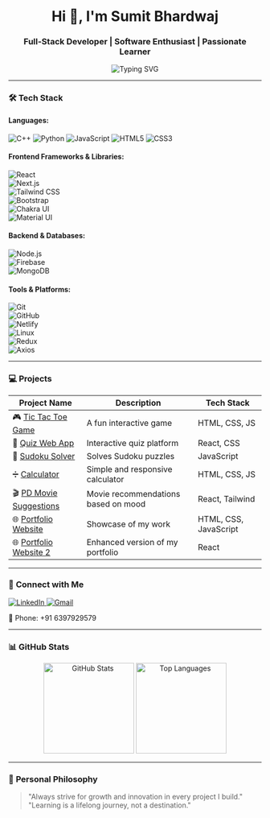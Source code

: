 <h1 align="center">Hi 👋, I'm Sumit Bhardwaj</h1>  
<h3 align="center">Full-Stack Developer | Software Enthusiast | Passionate Learner</h3>  

<p align="center">
   <img src="https://readme-typing-svg.demolab.com?font=Fira+Code&weight=500&size=22&pause=1000&color=F7631D&center=true&width=435&lines=Welcome+to+My+GitHub+Profile!;Building+the+Future+with+Code.;Always+Learning+%26+Improving!" alt="Typing SVG">
</p>  

---

### 🛠️ **Tech Stack**

#### **Languages:**  
![C++](https://img.shields.io/badge/C++-00599C?style=for-the-badge&logo=c%2B%2B&logoColor=white) 
![Python](https://img.shields.io/badge/Python-3776AB?style=for-the-badge&logo=python&logoColor=white) 
![JavaScript](https://img.shields.io/badge/JavaScript-F7DF1E?style=for-the-badge&logo=javascript&logoColor=black) 
![HTML5](https://img.shields.io/badge/HTML5-E34F26?style=for-the-badge&logo=html5&logoColor=white) 
![CSS3](https://img.shields.io/badge/CSS3-1572B6?style=for-the-badge&logo=css3&logoColor=white)  

#### **Frontend Frameworks & Libraries:**  
![React](https://img.shields.io/badge/React-61DAFB?style=for-the-badge&logo=react&logoColor=black)  
![Next.js](https://img.shields.io/badge/Next.js-000000?style=for-the-badge&logo=nextdotjs&logoColor=white)  
![Tailwind CSS](https://img.shields.io/badge/Tailwind_CSS-06B6D4?style=for-the-badge&logo=tailwind-css&logoColor=white)  
![Bootstrap](https://img.shields.io/badge/Bootstrap-563D7C?style=for-the-badge&logo=bootstrap&logoColor=white)  
![Chakra UI](https://img.shields.io/badge/Chakra--UI-319795?style=for-the-badge&logo=chakra-ui&logoColor=white)  
![Material UI](https://img.shields.io/badge/Material--UI-0081CB?style=for-the-badge&logo=mui&logoColor=white)  

#### **Backend & Databases:**  
![Node.js](https://img.shields.io/badge/Node.js-339933?style=for-the-badge&logo=nodedotjs&logoColor=white)  
![Firebase](https://img.shields.io/badge/Firebase-FFCA28?style=for-the-badge&logo=firebase&logoColor=black)  
![MongoDB](https://img.shields.io/badge/MongoDB-4EA94B?style=for-the-badge&logo=mongodb&logoColor=white)  

#### **Tools & Platforms:**  
![Git](https://img.shields.io/badge/Git-F05032?style=for-the-badge&logo=git&logoColor=white)  
![GitHub](https://img.shields.io/badge/GitHub-181717?style=for-the-badge&logo=github&logoColor=white)  
![Netlify](https://img.shields.io/badge/Netlify-00C7B7?style=for-the-badge&logo=netlify&logoColor=white)  
![Linux](https://img.shields.io/badge/Linux-FCC624?style=for-the-badge&logo=linux&logoColor=black)  
![Redux](https://img.shields.io/badge/Redux-764ABC?style=for-the-badge&logo=redux&logoColor=white)  
![Axios](https://img.shields.io/badge/Axios-671DDF?style=for-the-badge&logo=axios&logoColor=white)

---

### 💻 **Projects**  

| Project Name | Description | Tech Stack |  
|--------------|-------------|------------|  
| 🎮 [Tic Tac Toe Game](https://github.com/Azeebcoder/TicTacToe) | A fun interactive game | HTML, CSS, JS |  
| 🧮 [Quiz Web App](https://github.com/Azeebcoder/QuizApp) | Interactive quiz platform | React, CSS |  
| 🧩 [Sudoku Solver](https://github.com/Azeebcoder/SudokuSolver) | Solves Sudoku puzzles | JavaScript |  
| ➗ [Calculator](https://github.com/Azeebcoder/Calculator) | Simple and responsive calculator | HTML, CSS, JS |  
| 🎬 [PD Movie Suggestions](https://sumovie.netlify.app) | Movie recommendations based on mood | React, Tailwind |  
| 🌐 [Portfolio Website](https://github.com/Azeebcoder/Portfolio) | Showcase of my work | HTML, CSS, JavaScript |  
| 🌐 [Portfolio Website 2](https://github.com/Azeebcoder/PortfolioV2) | Enhanced version of my portfolio | React |  

---

### 🔗 **Connect with Me**

<p>
   <a href="https://www.linkedin.com/in/sumit-bhardwaj-new">
      <img src="https://img.shields.io/badge/LinkedIn-0077B5?style=for-the-badge&logo=linkedin&logoColor=white" alt="LinkedIn">
   </a>
   <a href="mailto:sumitbhardwajnew@gmail.com">
      <img src="https://img.shields.io/badge/Gmail-D14836?style=for-the-badge&logo=gmail&logoColor=white" alt="Gmail">
   </a>
</p>  
📱 Phone: +91 6397929579  

---

### 📊 **GitHub Stats**  

<div align="center">
   <img height="180em" src="https://github-readme-stats.vercel.app/api?username=Azeebcoder&show_icons=true&theme=tokyonight" alt="GitHub Stats" />
   <img height="180em" src="https://github-readme-stats.vercel.app/api/top-langs/?username=Azeebcoder&layout=compact&theme=tokyonight" alt="Top Languages" />
</div>  

---

### 🚀 **Personal Philosophy**  
> "Always strive for growth and innovation in every project I build."  
> "Learning is a lifelong journey, not a destination."
